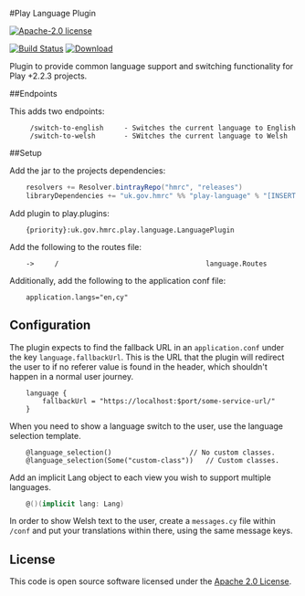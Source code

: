 #Play Language Plugin

[![Apache-2.0 license](http://img.shields.io/badge/license-Apache-brightgreen.svg)](http://www.apache.org/licenses/LICENSE-2.0.html)

[![Build Status](https://travis-ci.org/hmrc/play-language.svg)](https://travis-ci.org/hmrc/play-language-support) [ ![Download](https://api.bintray.com/packages/hmrc/releases/play-language-support/images/download.svg) ](https://bintray.com/hmrc/releases/play-language/_latestVersion)

Plugin to provide common language support and switching functionality for Play +2.2.3 projects.

##Endpoints

This adds two endpoints:

```
     /switch-to-english     - Switches the current language to English
	 /switch-to-welsh 		- SWitches the current language to Welsh
```

##Setup

Add the jar to the projects dependencies:

``` scala
    resolvers += Resolver.bintrayRepo("hmrc", "releases")
    libraryDependencies += "uk.gov.hmrc" %% "play-language" % "[INSERT VERSION]"
```

Add plugin to play.plugins:

```
    {priority}:uk.gov.hmrc.play.language.LanguagePlugin
```

Add the following to the routes file:

```
    ->     /                                    language.Routes
```

Additionally, add the following to the application conf file:

```
    application.langs="en,cy"
```

## Configuration

The plugin expects to find the fallback URL in an `application.conf` under the key `language.fallbackUrl`. This is the URL that the plugin will redirect the user to if no referer value is found in the header, which shouldn't happen in a normal user journey.

```
    language {
    	fallbackUrl = "https://localhost:$port/some-service-url/"
    }
```

When you need to show a language switch to the user, use the language selection template.

```
    @language_selection()					// No custom classes.
    @language_selection(Some("custom-class"))	// Custom classes.
```

Add an implicit Lang object to each view you wish to support multiple languages.

``` scala
    @()(implicit lang: Lang)
```

In order to show Welsh text to the user, create a `messages.cy` file within `/conf` and put your translations within there, using the same message keys.

## License ##
 
This code is open source software licensed under the [Apache 2.0 License]("http://www.apache.org/licenses/LICENSE-2.0.html").
